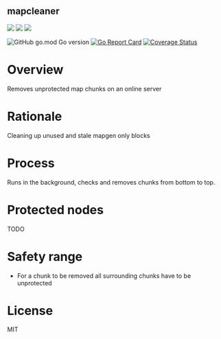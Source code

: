 mapcleaner
-----------------

![](https://github.com/BuckarooBanzay/mapcleaner/workflows/build/badge.svg)
![](https://github.com/BuckarooBanzay/mapcleaner/workflows/go-test/badge.svg)
![](https://github.com/BuckarooBanzay/mapcleaner/workflows/test/badge.svg)

![GitHub go.mod Go version](https://img.shields.io/github/go-mod/go-version/minetest-go/mapcleaner)
[![Go Report Card](https://goreportcard.com/badge/github.com/minetest-go/mapcleaner)](https://goreportcard.com/report/github.com/minetest-go/mapcleaner)
[![Coverage Status](https://coveralls.io/repos/github/minetest-go/v/badge.svg)](https://coveralls.io/github/minetest-go/mapcleaner)

# Overview

Removes unprotected map chunks on an online server

# Rationale

Cleaning up unused and stale mapgen only blocks

# Process

Runs in the background, checks and removes chunks from bottom to top.

# Protected nodes

TODO

# Safety range

* For a chunk to be removed all surrounding chunks have to be unprotected

# License

MIT
